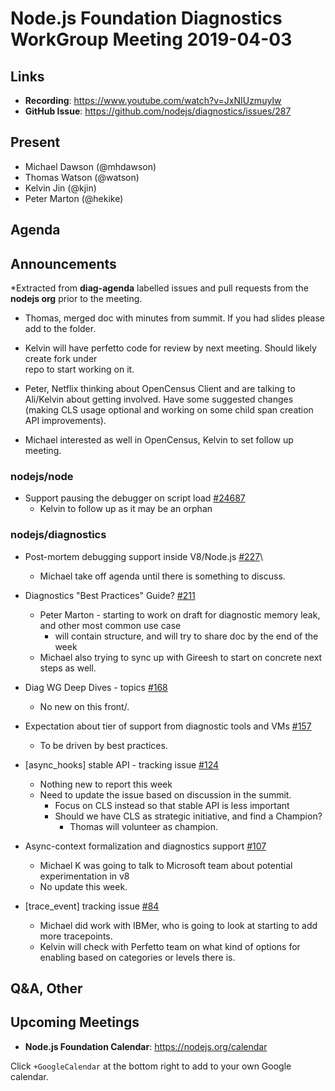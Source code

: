# Node.js Foundation Diagnostics WorkGroup Meeting 2019-04-03

## Links

* **Recording**: https://www.youtube.com/watch?v=JxNIUzmuyIw
* **GitHub Issue**: https://github.com/nodejs/diagnostics/issues/287

## Present

* Michael Dawson (@mhdawson)
* Thomas Watson (@watson)
* Kelvin Jin (@kjin) 
* Peter Marton (@hekike)

## Agenda

## Announcements
 
*Extracted from **diag-agenda** labelled issues and pull requests from the **nodejs org** prior to the meeting.

  * Thomas, merged doc with minutes from summit.  If you had slides please add to the
    folder.
  * Kelvin will have perfetto code for review by next meeting.  Should likely create fork under    
    repo to start working on it.

  * Peter, Netflix thinking about OpenCensus Client and are talking to Ali/Kelvin about getting
    involved.  Have some suggested changes (making CLS usage optional and working on some 
    child span creation API improvements).

  * Michael interested as well in OpenCensus, Kelvin to set follow up meeting.

### nodejs/node

* Support pausing the debugger on script load [#24687](https://github.com/nodejs/node/issues/24687)
  * Kelvin to follow up as it may be an orphan

### nodejs/diagnostics

* Post-mortem debugging support inside V8/Node.js [#227](https://github.com/nodejs/diagnostics/issues/227)\
  * Michael take off agenda until there is something to discuss.
* Diagnostics "Best Practices" Guide? [#211](https://github.com/nodejs/diagnostics/issues/211)
  * Peter Marton - starting to work on draft for diagnostic memory leak, and other most
    common use case
    * will contain structure, and will try to share doc by the end of the week
  * Michael also trying to sync up with Gireesh to start on concrete next steps as well. 

* Diag WG Deep Dives - topics [#168](https://github.com/nodejs/diagnostics/issues/168)
  * No new on this front/.

* Expectation about tier of support from diagnostic tools and VMs [#157](https://github.com/nodejs/diagnostics/issues/157)
  * To be driven by best practices.

* \[async_hooks\] stable API - tracking issue [#124](https://github.com/nodejs/diagnostics/issues/124)
  * Nothing new to report this week
  * Need to update the issue based on discussion in the summit.  
    * Focus on CLS instead so that stable API is less important
    * Should we have CLS as strategic initiative, and find a Champion?
      * Thomas will volunteer as champion.

* Async-context formalization and diagnostics support [#107](https://github.com/nodejs/diagnostics/issues/107)
  * Michael K was going to talk to Microsoft team about potential experimentation in v8
  * No update this week.

* \[trace_event\] tracking issue [#84](https://github.com/nodejs/diagnostics/issues/84)
  * Michael did work with IBMer, who is going to look at starting to add more tracepoints.
  * Kelvin will check with Perfetto team on what kind of options for enabling based on categories
    or levels there is.

## Q&A, Other

## Upcoming Meetings

* **Node.js Foundation Calendar**: https://nodejs.org/calendar

Click `+GoogleCalendar` at the bottom right to add to your own Google calendar.


